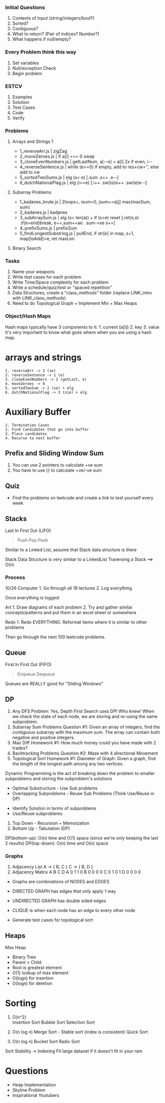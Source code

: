 ### Initial Questions
1. Contents of Input (string/integers/bool?)
2. Sorted?
3. Contiguous? 
4. What to return? (Pair of indices? Number?)
5. What happens if null/empty?

### Every Problem think this way
1. Set variables
2. Null/exception Check
3. Begin problem

### ESTCV
1. Examples
2. Solution
3. Test Cases
4. Code
5. Verify

### Problems
1. Arrays and Strings 1
	* 1_reverseArr.js        | zigZag
	* 2_moveZeroes.js        | if a[i] === 0 swap
	* 3_cloneEvenNumbers.js  | getLastNum, a[--e] = a[i] 2x if even, i--
	* 4_reverseSentence.js   | while (e>=0) if empty, add to res+cw='', else add to cw
	* 5_sortedTwoSums.js     | elg (s< e) [.sum .s++ .e--]
	* 6_dutchNationalFlag.js | elg (i<=e) [.i++ .sw(is)is++ .sw(ie)e--]

2. Subarray Problems
	* 1_kadanes_brute.js         | 2loops+, isum=0, jsum+=a[j] max(maxSum, sum)
	* 2_kadanes.js               | kadanes
	* 3_subArraySum.js           | elg (s< len(a)) + if (s>e) reset [.ret(s,e) .if(e=end)break, e++,sum+=ae . sum-=se s+=]
	* 4_prefixSums.js            | prefixSum
	* 5_findLongestSubstring.js  | pullEnd, if str[e] in map, s+1, map[toAdd]=e, ret maxLen

3. Binary Search

### Tasks
1. Name your weapons
2. Write test cases for each problem
3. Write Time/Space complexity for each problem
4. Write a schedule/quiz/test or "spaced repetition"
5. Data Structures, create a "class_methods" folder (replace LINK_intro with LINK_class_methods)
6. Need to do Topological Graph + Implement Min + Max Heaps

### Object/Hash Maps
Hash maps typically have 3 components to it:
	1. current (a[i])
	2. key
	3. value
It's very important to know what goes where when you are using a hash map.

# arrays and strings
	1. reverseArr -> 2 (se)
	2. reverseSentence -> 1 (e)
	3. cloneEvenNumbers -> 2 (getLast, e)
	4. moveZeroes -> 0 
	5. sortedTwoSum -> 2 (se) + elg
	6. dutchNationalFlag -> 3 (sie) + elg

# Auxiliary Buffer
	1. Termination Cases
	2. Find Candidates that go into buffer
	3. Place candidates
	4. Recurse to next buffer

## Prefix and Sliding Window Sum
1. You can use 2 pointers to calculate +ve sum
2. You have to use {} to calculate +ve/-ve sum

## Quiz 
* Find the problems on leetcode and create a link to test yourself every week

## Stacks
Last In First Out (LIFO)
> Push
> Pop
> Peek

Similar to a Linked List,
assume that Stack data structure is there

Stack Data Structure is very similar to a LinkedList
Traversing a Stack ==> O(n)

### Process
10/26
Computer
	1. Go through all 19 lectures
	2. Log everything

Once everything is logged:

Art
	1. Draw diagrams of each problem
	2. Try and gather similar concepts/patterns and put them in an excel sheet or somewhere

Redo
	1. Redo EVERYTHING. Reformat items where it is similar to other problems

Then go through the next 100 leetcode problems.

## Queue
First In First Out (FIFO)
> Enqueue
> Dequeue

Queues are REALLY good for "Sliding Windows"

## DP
1. Any DFS Problem: Yes, Depth First Search uses DP! Who knew! When we check the state of each node, we are storing and re-using the same subproblem.
2. Subarray Sum Problems Question #1: Given an array of integers, find the contiguous subarray with the maximum sum. The array can contain both negative and positive integers.
3. Max Diff Homework #1:  How much money could you have made with 2 trades?
4. Backtracking Problems Question #2: Maze with 4 directional Movement
5. Topological Sort Homework #1: Diameter of Graph: Given a graph, find the length of the longest path among any two vertices.

Dynamic Programming is the act of breaking down the problem to smaller subproblems and storing the subproblem's solutions

* Optimal Substructure - Use Sub problems
* Overlapping Subproblems - Reuse Sub Problems
(Think Use/Reuse in DP)

- Identify Solution in terms of subproblems
- Use/Reuse subproblems

1. Top Down  - Recursion + Memoization
2. Bottom Up - Tabulation (DP)

DP(bottom-up): O(n) time and O(1) space (since we're only keeping the last 2 results)
DP(top-down): O(n) time and O(n) space

### Graphs
1. Adjacency List 
	A -> { B, C }
	C -> { B, D }
2. Adjacency Matrix
	  A  B  C  D
	A 0  1  1  0
	B 0  0  0  0
	C 0  1  0  1
	D 0  0  0  0

* Graphs are combinations of NODES and EDGES
* DIRECTED GRAPH has edges that only apply 1 way
* UNDIRECTED GRAPH has double sided edges
* CLIQUE is when each node has an edge to every other node

* Generate test cases for topological sort

## Heaps
Max Heap 
- Binary Tree
- Parent > Child
- Root is greatest element
- O(1) lookup of max element
- O(logn) for insertion
- O(logn) for deletion

# Sorting
1. O(n^2)  
	Insertion Sort 
	Bubble Sort
	Selection Sort 

2. O(n log n)
	Merge Sort - Stable sort (index is consistent)
	Quick Sort

3. O(n log n)
	Bucket Sort
	Radix Sort

Sort Stability -> Indexing
Fit large dataset if it doesn't fit in your ram

# Questions
* Heap Implementation
* Skyline Problem
* Inspirational Youtubers
